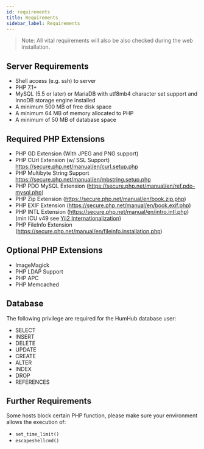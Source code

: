 ```yaml
---
id: requirements
title: Requirements
sidebar_label: Requirements
---
```


> Note: All vital requirements will also be also checked during the web installation.

Server Requirements
-------------------
* Shell access (e.g. ssh) to server  
* PHP 7.1+
* MySQL (5.5 or later) or MariaDB with utf8mb4 character set support and InnoDB storage engine installed
* A minimum 500 MB of free disk space
* A minimum 64 MB of memory allocated to PHP
* A minimum of 50 MB of database space

Required PHP Extensions
-----------------------
* PHP GD Extension (With JPEG and PNG support)
* PHP CUrl  Extension (w/ SSL Support) <https://secure.php.net/manual/en/curl.setup.php>
* PHP Multibyte String Support <https://secure.php.net/manual/en/mbstring.setup.php> 
* PHP PDO MySQL Extension (https://secure.php.net/manual/en/ref.pdo-mysql.php)
* PHP Zip Extension (https://secure.php.net/manual/en/book.zip.php)
* PHP EXIF Extension (https://secure.php.net/manual/en/book.exif.php)
* PHP INTL Extension (https://secure.php.net/manual/en/intro.intl.php) (min ICU v49 see [Yii2 Internationalization](https://github.com/yiisoft/yii2/blob/master/docs/guide/tutorial-i18n.md#setting-up-your-php-environment-))
* PHP FileInfo Extension (https://secure.php.net/manual/en/fileinfo.installation.php)

Optional PHP Extensions
-----------------------
* ImageMagick
* PHP LDAP Support
* PHP APC
* PHP Memcached

Database
--------
The following privilege are required for the HumHub database user:

- SELECT
- INSERT
- DELETE
- UPDATE
- CREATE
- ALTER
- INDEX
- DROP
- REFERENCES

Further Requirements
--------
Some hosts block certain PHP function, please make sure your environment allows the execution of:

 - `set_time_limit()`
 - `escapeshellcmd()`
 
